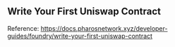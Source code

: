 ## Write Your First Uniswap Contract

Reference: https://docs.pharosnetwork.xyz/developer-guides/foundry/write-your-first-uniswap-contract